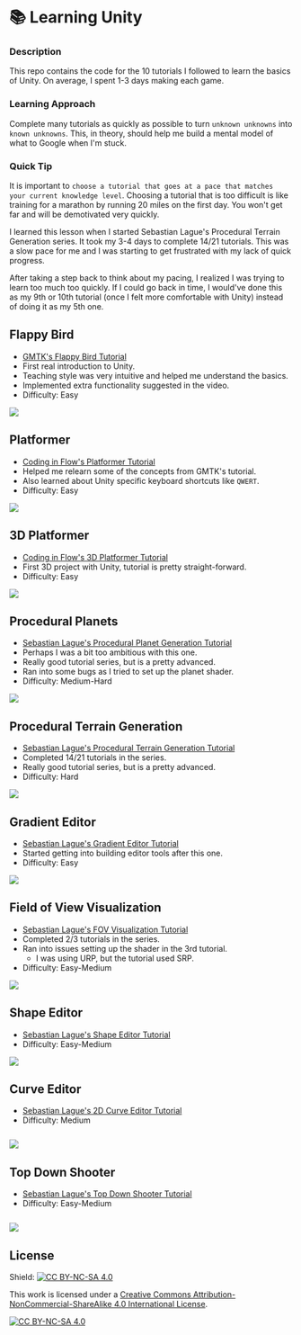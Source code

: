 # 📚 Learning Unity

### Description

This repo contains the code for the 10 tutorials I followed to learn the
basics of Unity. On average, I spent 1-3 days making each game.

### Learning Approach

Complete many tutorials as quickly as possible to turn `unknown unknowns`
into `known unknowns`. This, in theory, should help me build a mental
model of what to Google when I'm stuck.

### Quick Tip

It is important to `choose a tutorial that goes at a pace that matches your
current knowledge level`. Choosing a tutorial that is too difficult is like
training for a marathon by running 20 miles on the first day. You won't
get far and will be demotivated very quickly.

I learned this lesson when I started Sebastian Lague's Procedural Terrain
Generation series. It took my 3-4 days to complete 14/21 tutorials. This
was a slow pace for me and I was starting to get frustrated with my lack
of quick progress.

After taking a step back to think about my pacing, I realized I was trying
to learn too much too quickly. If I could go back in time, I would've done
this as my 9th or 10th tutorial (once I felt more comfortable with Unity)
instead of doing it as my 5th one.

## Flappy Bird

- [GMTK's Flappy Bird Tutorial](https://www.youtube.com/watch?v=XtQMytORBmM)
- First real introduction to Unity.
- Teaching style was very intuitive and helped me understand the basics.
- Implemented extra functionality suggested in the video.
- Difficulty: Easy

<img src="/_demos/01-flappy-bird-01.png">

## Platformer

- [Coding in Flow's Platformer Tutorial](https://www.youtube.com/watch?v=Ii-scMenaOQ)
- Helped me relearn some of the concepts from GMTK's tutorial.
- Also learned about Unity specific keyboard shortcuts like `QWERT`.
- Difficulty: Easy

<img src="/_demos/02-platformer-01.png">

## 3D Platformer

- [Coding in Flow's 3D Platformer Tutorial](https://www.youtube.com/watch?v=n0GQL5JgJcY)
- First 3D project with Unity, tutorial is pretty straight-forward.
- Difficulty: Easy

<img src="/_demos/03-platformer-3d-01.png">

## Procedural Planets

- [Sebastian Lague's Procedural Planet Generation Tutorial](https://www.youtube.com/watch?v=QN39W020LqU)
- Perhaps I was a bit too ambitious with this one.
- Really good tutorial series, but is a pretty advanced.
- Ran into some bugs as I tried to set up the planet shader.
- Difficulty: Medium-Hard

<img src="/_demos/04-procedural-planets-01.png">

## Procedural Terrain Generation

- [Sebastian Lague's Procedural Terrain Generation Tutorial](https://www.youtube.com/watch?v=wbpMiKiSKm8)
- Completed 14/21 tutorials in the series.
- Really good tutorial series, but is a pretty advanced.
- Difficulty: Hard

<img src="/_demos/05-procedural-terrain-01.png">

## Gradient Editor

- [Sebastian Lague's Gradient Editor Tutorial](https://www.youtube.com/watch?v=8_ZAlEoAQiA)
- Started getting into building editor tools after this one.
- Difficulty: Easy

<img src="/_demos/06-gradient-editor-01.png">

## Field of View Visualization

- [Sebastian Lague's FOV Visualization Tutorial](https://www.youtube.com/watch?v=rQG9aUWarwE)
- Completed 2/3 tutorials in the series.
- Ran into issues setting up the shader in the 3rd tutorial.
  - I was using URP, but the tutorial used SRP.
- Difficulty: Easy-Medium

<img src="/_demos/07-fov-visualization-01.png">

## Shape Editor

- [Sebastian Lague's Shape Editor Tutorial](https://www.youtube.com/watch?v=bPO7_JNWNmI)
- Difficulty: Easy-Medium

<img src="/_demos/08-shape-editor-01.png">

## Curve Editor

- [Sebastian Lague's 2D Curve Editor Tutorial](https://www.youtube.com/watch?v=RF04Fi9OCPc)
- Difficulty: Medium

<img src="/_demos/09-curve-editor-01.png" style="margin-top: 12px;" >

## Top Down Shooter

- [Sebastian Lague's Top Down Shooter Tutorial](https://www.youtube.com/watch?v=SviIeTt2_Lc)
- Difficulty: Easy-Medium

<img src="/_demos/10-top-down-shooter-01.png" style="margin-top: 12px;" >

## License

Shield: [![CC BY-NC-SA 4.0][cc-by-nc-sa-shield]][cc-by-nc-sa]

This work is licensed under a
[Creative Commons Attribution-NonCommercial-ShareAlike 4.0 International License][cc-by-nc-sa].

[![CC BY-NC-SA 4.0][cc-by-nc-sa-image]][cc-by-nc-sa]

[cc-by-nc-sa]: http://creativecommons.org/licenses/by-nc-sa/4.0/
[cc-by-nc-sa-image]: https://licensebuttons.net/l/by-nc-sa/4.0/88x31.png
[cc-by-nc-sa-shield]: https://img.shields.io/badge/License-CC%20BY--NC--SA%204.0-lightgrey.svg

